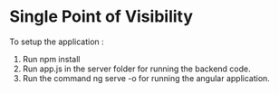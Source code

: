 # Single Point of Visibility

To setup the application :
1) Run npm install
2) Run app.js in the server folder for running the backend code.
3) Run the command ng serve -o for running the angular application.
